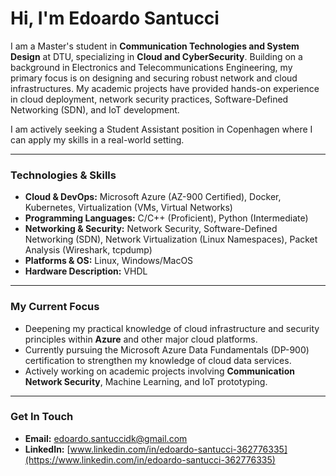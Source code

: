 # Hi, I'm Edoardo Santucci

I am a Master's student in **Communication Technologies and System Design** at DTU, specializing in **Cloud and CyberSecurity**. Building on a background in Electronics and Telecommunications Engineering, my primary focus is on designing and securing robust network and cloud infrastructures. My academic projects have provided hands-on experience in cloud deployment, network security practices, Software-Defined Networking (SDN), and IoT development.

I am actively seeking a Student Assistant position in Copenhagen where I can apply my skills in a real-world setting.

---

### Technologies & Skills

* **Cloud & DevOps:** Microsoft Azure (AZ-900 Certified), Docker, Kubernetes, Virtualization (VMs, Virtual Networks)
* **Programming Languages:** C/C++ (Proficient), Python (Intermediate)
* **Networking & Security:** Network Security, Software-Defined Networking (SDN), Network Virtualization (Linux Namespaces), Packet Analysis (Wireshark, tcpdump)
* **Platforms & OS:** Linux, Windows/MacOS
* **Hardware Description:** VHDL

---

### My Current Focus

* Deepening my practical knowledge of cloud infrastructure and security principles within **Azure** and other major cloud platforms.
* Currently pursuing the Microsoft Azure Data Fundamentals (DP-900) certification to strengthen my knowledge of cloud data services.
* Actively working on academic projects involving **Communication Network Security**, Machine Learning, and IoT prototyping.

---

### Get In Touch

* **Email:** [edoardo.santuccidk@gmail.com](mailto:edoardo.santuccidk@gmail.com)
* **LinkedIn:** [www.linkedin.com/in/edoardo-santucci-362776335](https://www.linkedin.com/in/edoardo-santucci-362776335)
